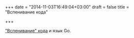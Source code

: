 +++
date = "2014-11-03T16:49:04+03:00"
draft = false
title = "Вспенивание кода"

+++

<p><a href="http://psankar.blogspot.com/2014/11/code-churning-and-golang.html">&quot;Вспенивание&quot; кода</a> и язык Go.</p>

